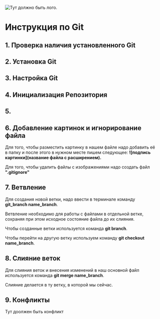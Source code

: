 ![Тут должно быть лого.](Git-logo.png)
# Инструкция по Git

## 1. Проверка наличия установленного Git 

## 2. Установка Git

## 3. Настройка Git

## 4. Инициализация Репозитория 

## 5. 

## 6. Добавление картинок и игнорирование файла
Для того, чтобы разместить картинку в нашем файле надо добавить её в папку и после этого в нужном месте пишем следующее: **![подпись картинки](название файла с расширением).**

Для того, чтобы удалить файлы с изображениями надо создать файл **".gitignore"**

## 7. Ветвление
Для создания новой ветки, надо ввести в терминале команду **git_branch name_branch**.

Ветвление необходимо для работы с файлами в отдельной ветке, сохраняя при этом исходное состояние файла до их слияния.

Чтобы созданные ветки используется команда **git branch**.

Чтобы перейти на другую ветку используем команду **git checkout name_branch**.

## 8. Слияние веток
Для слияния веток и внесения изменений в наш основной файл используется команда **git merge name_branch**.

Слияние делается в ту ветку, в которой мы сейчас.

## 9. Конфликты
Тут доолжен быть конфликт 